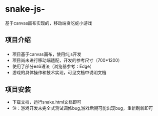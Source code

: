 # snake-js-
基于canvas画布实现的，移动端贪吃蛇小游戏
## 项目介绍
### 
* 项目基于canvas画布，使用纯js开发
* 项目尚未进行移动端适配，开发的参考尺寸（700*1200）
* 使用了部分es6语法（浏览器参考：Edge）
* 游戏的具体操作和技术实现，可见文档中说明文档
## 项目安装
* 下载文档，运行snake.html文档即可
* 注：游戏开发未完全式测试调修bug,游戏后期可能出现bug，重新刷新即可
